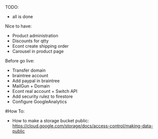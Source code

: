 TODO:

* all is done

Nice to have:

* Product administration
* Discounts for qtty
* Econt create shipping order
* Carousel in product page

Before go live:

* Transfer domain
* braintree account
* Add paypal in braintree
* MailGun + Domain
* Econt real account + Switch API
* Add security rulez to firestore
* Configure GoogleAnalytics

#How To:

* How to make a storage bucket public:
  https://cloud.google.com/storage/docs/access-control/making-data-public
